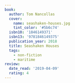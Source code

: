 ```yaml
---
book:
  author: Tom Nancollas
  cover:
    name: seashaken-houses.jpg
    tint_color: '#5b6c74'
  isbn10: '1846149371'
  isbn13: '9781846149375'
  publication_year: 2018
  title: Seashaken Houses
  tags:
    - non-fiction
    - maritime
review:
  date_read: '2019-04-09'
  rating: 4
---
```


